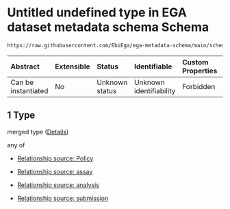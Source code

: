 # Untitled undefined type in EGA dataset metadata schema Schema

```txt
https://raw.githubusercontent.com/EbiEga/ega-metadata-schema/main/schemas/EGA.dataset.json#/properties/datasetRelationships/items/allOf/1/anyOf/0/allOf/1
```



| Abstract            | Extensible | Status         | Identifiable            | Custom Properties | Additional Properties | Access Restrictions | Defined In                                                                     |
| :------------------ | :--------- | :------------- | :---------------------- | :---------------- | :-------------------- | :------------------ | :----------------------------------------------------------------------------- |
| Can be instantiated | No         | Unknown status | Unknown identifiability | Forbidden         | Allowed               | none                | [EGA.dataset.json\*](../../../schemas/EGA.dataset.json "open original schema") |

## 1 Type

merged type ([Details](ega-5-properties-dataset-relationships-items-allof-relationship-constraints-for-a-dataset-anyof-allowed-relationships-of-type-referencedby-main-ones-allof-1.md))

any of

*   [Relationship source: Policy](ega-4-defs-relationship-source-policy.md "check type definition")

*   [Relationship source: assay](ega-4-defs-relationship-source-assay.md "check type definition")

*   [Relationship source: analysis](ega-4-defs-relationship-source-analysis.md "check type definition")

*   [Relationship source: submission](ega-4-defs-relationship-source-submission.md "check type definition")

